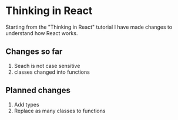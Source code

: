 # Thinking in React

Starting from the "Thinking in React" tutorial I have made changes to understand how React works. 


## Changes so far
1. Seach is not case sensitive
2. classes changed into functions

## Planned changes
1. Add types
2. Replace as many classes to functions
